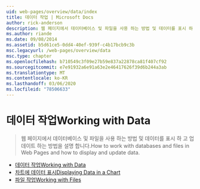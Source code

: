 ```yaml
---
uid: web-pages/overview/data/index
title: 데이터 작업 | Microsoft Docs
author: rick-anderson
description: 웹 페이지에서 데이터베이스 및 파일을 사용 하는 방법 및 데이터를 표시 하 고 업데이트 하는 방법을 설명 합니다.
ms.author: riande
ms.date: 09/08/2014
ms.assetid: b5d61ce5-0dd4-40ef-939f-c4b17bcb9c3b
msc.legacyurl: /web-pages/overview/data
msc.type: chapter
ms.openlocfilehash: b710549c3f09e27b59e837a22878ca81f407cf92
ms.sourcegitcommit: e7e91932a6e91a63e2e46417626f39d6b244a3ab
ms.translationtype: MT
ms.contentlocale: ko-KR
ms.lasthandoff: 03/06/2020
ms.locfileid: "78506633"
---
```

# <a name="working-with-data"></a><span data-ttu-id="2be54-103">데이터 작업</span><span class="sxs-lookup"><span data-stu-id="2be54-103">Working with Data</span></span>

> <span data-ttu-id="2be54-104">웹 페이지에서 데이터베이스 및 파일을 사용 하는 방법 및 데이터를 표시 하 고 업데이트 하는 방법을 설명 합니다.</span><span class="sxs-lookup"><span data-stu-id="2be54-104">How to work with databases and files in Web Pages and how to display and update data.</span></span>

- [<span data-ttu-id="2be54-105">데이터 작업</span><span class="sxs-lookup"><span data-stu-id="2be54-105">Working with Data</span></span>](5-working-with-data.md)
- [<span data-ttu-id="2be54-106">차트에 데이터 표시</span><span class="sxs-lookup"><span data-stu-id="2be54-106">Displaying Data in a Chart</span></span>](7-displaying-data-in-a-chart.md)
- [<span data-ttu-id="2be54-107">파일 작업</span><span class="sxs-lookup"><span data-stu-id="2be54-107">Working with Files</span></span>](working-with-files.md)
